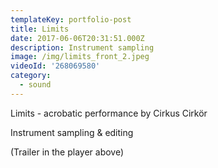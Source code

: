 ```yaml
---
templateKey: portfolio-post
title: Limits
date: 2017-06-06T20:31:51.000Z
description: Instrument sampling
image: /img/limits_front_2.jpeg
videoId: '268069580'
category:
  - sound
---
```

Limits - acrobatic performance by Cirkus Cirkör

Instrument sampling & editing

(Trailer in the player above)
